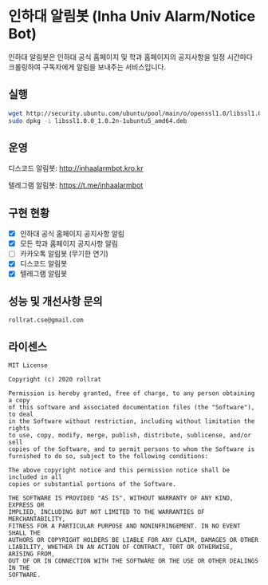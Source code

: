 # 인하대 알림봇 (Inha Univ Alarm/Notice Bot)

인하대 알림봇은 인하대 공식 홈페이지 및 학과 홈페이지의 공지사항을 일정 시간마다
크롤링하여 구독자에게 알림을 보내주는 서비스입니다.

## 실행

```sh
wget http://security.ubuntu.com/ubuntu/pool/main/o/openssl1.0/libssl1.0.0_1.0.2n-1ubuntu5_amd64.deb
sudo dpkg -i libssl1.0.0_1.0.2n-1ubuntu5_amd64.deb
```

## 운영

디스코드 알림봇: http://inhaalarmbot.kro.kr

텔레그램 알림봇: https://t.me/inhaalarmbot

## 구현 현황

- [x] 인하대 공식 홈페이지 공지사항 알림
- [x] 모든 학과 홈페이지 공지사항 알림
- [ ] 카카오톡 알림봇 (무기한 연기)
- [X] 디스코드 알림봇
- [x] 텔레그램 알림봇

## 성능 및 개선사항 문의

`rollrat.cse@gmail.com`

## 라이센스

```
MIT License

Copyright (c) 2020 rollrat

Permission is hereby granted, free of charge, to any person obtaining a copy
of this software and associated documentation files (the "Software"), to deal
in the Software without restriction, including without limitation the rights
to use, copy, modify, merge, publish, distribute, sublicense, and/or sell
copies of the Software, and to permit persons to whom the Software is
furnished to do so, subject to the following conditions:

The above copyright notice and this permission notice shall be included in all
copies or substantial portions of the Software.

THE SOFTWARE IS PROVIDED "AS IS", WITHOUT WARRANTY OF ANY KIND, EXPRESS OR
IMPLIED, INCLUDING BUT NOT LIMITED TO THE WARRANTIES OF MERCHANTABILITY,
FITNESS FOR A PARTICULAR PURPOSE AND NONINFRINGEMENT. IN NO EVENT SHALL THE
AUTHORS OR COPYRIGHT HOLDERS BE LIABLE FOR ANY CLAIM, DAMAGES OR OTHER
LIABILITY, WHETHER IN AN ACTION OF CONTRACT, TORT OR OTHERWISE, ARISING FROM,
OUT OF OR IN CONNECTION WITH THE SOFTWARE OR THE USE OR OTHER DEALINGS IN THE
SOFTWARE.
```
